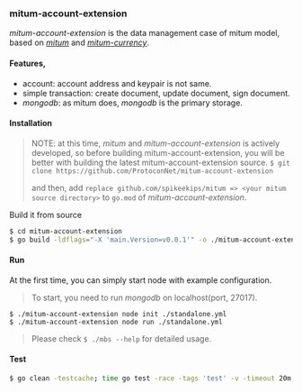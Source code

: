 ### mitum-account-extension

*mitum-account-extension* is the data management case of mitum model, based on
[*mitum*](https://github.com/spikeekips/mitum) and [*mitum-currency*](https://github.com/spikeekips/mitum-currency).

#### Features,

* account: account address and keypair is not same.
* simple transaction: create document, update document, sign document.
* *mongodb*: as mitum does, *mongodb* is the primary storage.

#### Installation

> NOTE: at this time, *mitum* and *mitum-account-extension* is actively developed, so before building mitum-account-extension, you will be better with building the latest
mitum-account-extension source.
> `$ git clone https://github.com/ProtoconNet/mitum-account-extension`
>
> and then, add `replace github.com/spikeekips/mitum => <your mitum source directory>` to `go.mod` of *mitum-account-extension*.

Build it from source
```sh
$ cd mitum-account-extension
$ go build -ldflags="-X 'main.Version=v0.0.1'" -o ./mitum-account-extension ./main.go
```

#### Run

At the first time, you can simply start node with example configuration.

> To start, you need to run *mongodb* on localhost(port, 27017).

```
$ ./mitum-account-extension node init ./standalone.yml
$ ./mitum-account-extension node run ./standalone.yml
```

> Please check `$ ./mbs --help` for detailed usage.

#### Test

```sh
$ go clean -testcache; time go test -race -tags 'test' -v -timeout 20m ./... -run .
```
